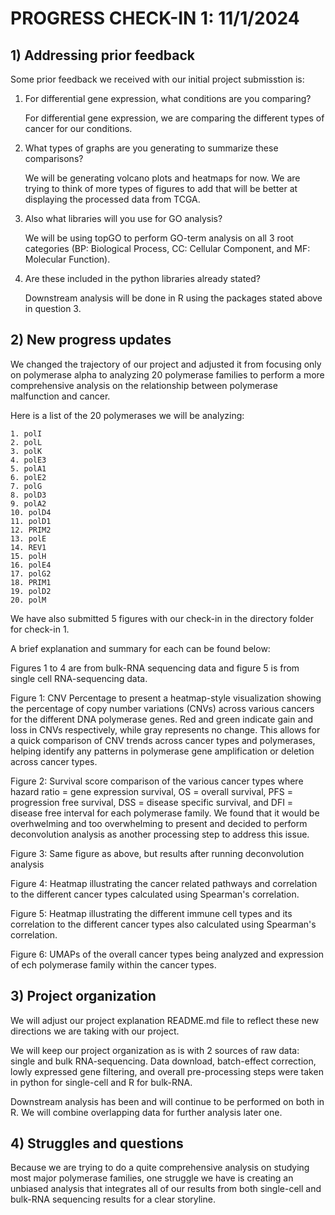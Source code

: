 # PROGRESS CHECK-IN 1: 11/1/2024 

## 1) Addressing prior feedback 

Some prior feedback we received with our initial project submisstion is: 

1. For differential gene expression, what conditions are you comparing? 

    For differential gene expression, we are comparing the different types of cancer for our conditions. 

2. What types of graphs are you generating to summarize these comparisons?

    We will be generating volcano plots and heatmaps for now. We are trying to think of more types of figures to add that will be better at displaying the processed data from TCGA. 

3. Also what libraries will you use for GO analysis? 

    We will be using topGO to perform GO-term analysis on all 3 root categories (BP: Biological Process, CC: Cellular Component, and MF: Molecular Function). 

4. Are these included in the python libraries already stated?

    Downstream analysis will be done in R using the packages stated above in question 3. 

## 2) New progress updates 

We changed the trajectory of our project and adjusted it from focusing only on polymerase alpha to analyzing 20 polymerase families to perform a more comprehensive analysis on the relationship between polymerase malfunction and cancer. 

Here is a list of the 20 polymerases we will be analyzing: 

    1. polI
    2. polL
    3. polK
    4. polE3
    5. polA1
    6. polE2
    7. polG
    8. polD3
    9. polA2
    10. polD4
    11. polD1
    12. PRIM2
    13. polE
    14. REV1
    15. polH
    16. polE4
    17. polG2
    18. PRIM1
    19. polD2
    20. polM

We have also submitted 5 figures with our check-in in the directory folder for check-in 1. 

A brief explanation and summary for each can be found below:

Figures 1 to 4 are from bulk-RNA sequencing data and figure 5 is from single cell RNA-sequencing data. 

Figure 1: CNV Percentage to present a heatmap-style visualization showing the percentage of copy number variations (CNVs) across various cancers for the different DNA polymerase genes. Red and green indicate gain and loss in CNVs respectively, while gray represents no change. This allows for a quick comparison of CNV trends across cancer types and polymerases, helping identify any patterns in polymerase gene amplification or deletion across cancer types.

Figure 2: Survival score comparison of the various cancer types where hazard ratio = gene expression survival, OS = overall survival, PFS = progression free survival, DSS = disease specific survival, and DFI = disease free interval for each polymerase family. We found that it would be overhwelming and too overwhelming to present and decided to perform deconvolution analysis as another processing step to address this issue. 

Figure 3: Same figure as above, but results after running deconvolution analysis 

Figure 4: Heatmap illustrating the cancer related pathways and correlation to the different cancer types calculated using Spearman's correlation. 

Figure 5: Heatmap illustrating the different immune cell types and its correlation to the different cancer types also calculated using Spearman's correlation. 

Figure 6: UMAPs of the overall cancer types being analyzed and expression of ech polymerase family within the cancer types. 

## 3) Project organization 

We will adjust our project explanation README.md file to reflect these new directions we are taking with our project. 

We will keep our project organization as is with 2 sources of raw data: single and bulk RNA-sequencing. Data download, batch-effect correction, lowly expressed gene filtering, and overall pre-processing steps were taken in python for single-cell and R for bulk-RNA. 

Downstream analysis has been and will continue to be performed on both in R. We will combine overlapping data for further analysis later one. 

## 4) Struggles and questions 

Because we are trying to do a quite  comprehensive analysis on studying most major polymerase families, one struggle we have is creating an unbiased analysis that integrates all of our results from both single-cell and bulk-RNA sequencing results for a clear storyline. 